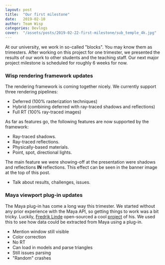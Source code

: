 ```yaml
---
layout: post
title:  "Our first milestone"
date:   2019-02-10
author: Team Wisp
categories: Devlogs
cover:  "/assets/posts/2019-02-22-first-milestone/sub_temple_4k.jpg"
---
```


At our university, we work in so-called "blocks". You may know them as trimesters. After working on this project for one trimester, we presented the results of our work to other students and the teaching staff. Our next major project milestone is scheduled for roughly 6 weeks for now.

### Wisp rendering framework updates
The rendering framework is coming together nicely. We currently support three rendering pipelines:
- Deferred (100% rasterization techniques)
- Hybrid (combining deferred with ray-traced shadows and reflections)
- Full RT (100% ray-traced images)

As far as features go, the following features are now supported by the framework:
- Ray-traced shadows.
- Ray-traced reflections.
- Physically-based materials.
- Point, spot, directional lights.

The main feature we were showing-off at the presentation were shadows and reflections <b>IN</b> reflections. This effect can be seen in the banner image at the top of this post.

- Talk about results, challenges, issues.

### Maya viewport plug-in updates
The Maya plug-in has come a long way this trimester. We started without any prior experience with the Maya API, so getting things to work was a bit tricky. Luckily, [Fredrik Linde](https://github.com/Draketuroth) open-sourced a cool [project](https://github.com/Draketuroth/Maya-Custom-Viewport-Renderer) of his. We used this to see how data could be extracted from Maya using a plug-in.

- Mention window still visible
- Color correction
- No RT
- Can load in models and parse triangles
- Still issues parsing
- "Random" crashes